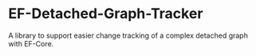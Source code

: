# EF-Detached-Graph-Tracker
A library to support easier change tracking of a complex detached graph with EF-Core.

